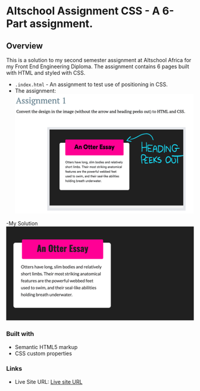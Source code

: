 # Altschool Assignment CSS - A 6-Part assignment.

## Overview

This is a solution to my second semester assignment at Altschool Africa for my Front End Engineering Diploma. The assignment contains 6 pages built with HTML and styled with CSS. 

- `.index.html` - An assignment to test use of positioning in CSS.
- The assignment:
![The Assignment: ](./assets/Assignment-1.png)

-My Solution
![My solution](./assets/index-page.png)

### Built with

- Semantic HTML5 markup
- CSS custom properties

### Links

- Live Site URL: [Live site URL](https://isioma-talabi.github.io/Altschool-CSS-Assignments/)